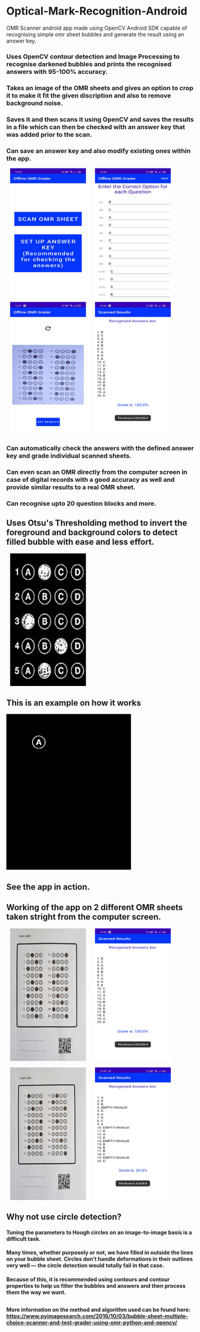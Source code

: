 # Optical-Mark-Recognition-Android

OMR Scanner android app made using OpenCV Android SDK capable of recognising simple omr sheet bubbles and generate the result using an answer key.

### Uses OpenCV contour detection and Image Processing to recognise darkened bubbles and prints the recognised answers with 95-100% accuracy.
### Takes an image of the OMR sheets and gives an option to crop it to make it fit the given discription and also to remove background noise.
### Saves it and then scans it using OpenCV and saves the results in a file which can then be checked with an answer key that was added prior to the scan.
### Can save an answer key and also modify existing ones within the app.


<p> <img hspace="10" src="https://github.com/KunalFarmah98/Optical-Mark-Recognition-Android/blob/main/app/src/main/res/raw/s1.jpeg" width =200 
  height = 350/>
<img hspace="10" src="https://github.com/KunalFarmah98/Optical-Mark-Recognition-Android/blob/main/app/src/main/res/raw/s3.jpeg" width =200 
  height = 350/>
<img hspace="10" src="https://github.com/KunalFarmah98/Optical-Mark-Recognition-Android/blob/main/app/src/main/res/raw/s2.jpeg" width =200 
  height = 350/>
<img hspace="10" src="https://github.com/KunalFarmah98/Optical-Mark-Recognition-Android/blob/main/app/src/main/res/raw/s4.jpeg" width =200 
  height = 350/>
</p>

### Can automatically check the answers with the defined answer key and grade individual scanned sheets.
### Can even scan an OMR directly from the computer screen in case of digital records with a good accuracy as well and provide similar results to a real OMR sheet.
### Can recognise upto 20 question blocks and more.
##
## Uses Otsu's Thresholding method to invert the foreground and background colors to detect filled bubble with ease and less effort.
<p> <img hspace="10" src="https://github.com/KunalFarmah98/Optical-Mark-Recognition-Android/blob/main/app/src/main/res/raw/otsu_s_thresholding.jpg" width =200 
  height = 350/></p>
 
## This is an example on how it works
![Alt Text](https://github.com/KunalFarmah98/Optical-Mark-Recognition-Android/blob/main/app/src/main/res/raw/how_threshold_works.gif)

## See the app in action.
## Working of the app on 2 different OMR sheets taken stright from the computer screen.
<p> <img hspace="10" src="https://github.com/KunalFarmah98/Optical-Mark-Recognition-Android/blob/main/app/src/main/res/raw/sheet_1.jpg" width =200 
  height = 350/>
<img hspace="10" src="https://github.com/KunalFarmah98/Optical-Mark-Recognition-Android/blob/main/app/src/main/res/raw/demo_1.jpeg" width =200 
  height = 350/></p>
  
<p> <img hspace="10" src="https://github.com/KunalFarmah98/Optical-Mark-Recognition-Android/blob/main/app/src/main/res/raw/sheet_2.jpg" width =200 
  height = 350/>
<img hspace="10" src="https://github.com/KunalFarmah98/Optical-Mark-Recognition-Android/blob/main/app/src/main/res/raw/demo_2.jpeg" width =200 
  height = 350/></p>

## Why not use circle detection?
#### Tuning the parameters to Hough circles on an image-to-image basis is a difficult task.
#### Many times, whether purposely or not, we have filled in outside the lines on your bubble sheet. Circles don’t handle deformations in their outlines very well — the circle detection would totally fail in that case.
#### Because of this, it is recommended using contours and contour properties to help us filter the bubbles and answers and then process them the way we want. 
##
#### More information on the method and algorithm used can be found here: https://www.pyimagesearch.com/2016/10/03/bubble-sheet-multiple-choice-scanner-and-test-grader-using-omr-python-and-opencv/
##
